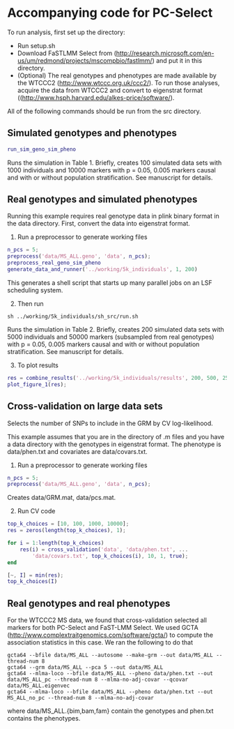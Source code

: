 # Accompanying code for PC-Select

To run analysis, first set up the directory:
* Run setup.sh 
* Download FaSTLMM Select from (http://research.microsoft.com/en-us/um/redmond/projects/mscompbio/fastlmm/) and put it in this directory.
* (Optional) The real genotypes and phenotypes are made available by the WTCCC2 (http://www.wtccc.org.uk/ccc2/).  To run those analyses, acquire the data from WTCCC2 and convert to eigenstrat format ((http://www.hsph.harvard.edu/alkes-price/software/).

All of the following commands should be run from the src directory.

## Simulated genotypes and phenotypes

```matlab
run_sim_geno_sim_pheno
```

Runs the simulation in Table 1.  Briefly, creates 100 simulated data sets with 1000 individuals and 10000 markers with p = 0.05, 0.005 markers causal and with or without population stratification.  See manuscript for details.

## Real genotypes and simulated phenotypes

Running this example requires real genotype data in plink binary format in the data directory.  First, convert the data into eigenstrat format. 

1) Run a preprocessor to generate working files

```matlab
n_pcs = 5;
preprocess('data/MS_ALL.geno', 'data', n_pcs);
preprocess_real_geno_sim_pheno
generate_data_and_runner('../working/5k_individuals', 1, 200)
```

This generates a shell script that starts up many parallel jobs on an LSF scheduling system.

2) Then run

```
sh ../working/5k_individuals/sh_src/run.sh
```

Runs the simulation in Table 2.  Briefly, creates 200 simulated data sets with 5000 individuals and 50000 markers (subsampled from real genotypes) with p = 0.05, 0.005 markers causal and with or without population stratification.  See manuscript for details.

3) To plot results

```matlab
res = combine_results('../working/5k_individuals/results', 200, 500, 250);
plot_figure_1(res);
```

## Cross-validation on large data sets

Selects the number of SNPs to include in the GRM by CV log-likelihood.

This example assumes that you are in the directory of .m files and you have a data directory with the genotypes in eigenstrat format.  The phenotype is data/phen.txt and covariates are data/covars.txt.

1) Run a preprocessor to generate working files

```matlab
n_pcs = 5;
preprocess('data/MS_ALL.geno', 'data', n_pcs);
```

Creates data/GRM.mat, data/pcs.mat.

2) Run CV code 

```matlab
top_k_choices = [10, 100, 1000, 10000];
res = zeros(length(top_k_choices), 1);

for i = 1:length(top_k_choices)
    res(i) = cross_validation('data', 'data/phen.txt', ...
        'data/covars.txt', top_k_choices(i), 10, 1, true);
end

[~, I] = min(res);
top_k_choices(I)
```
## Real genotypes and real phenotypes

For the WTCCC2 MS data, we found that cross-validation selected all markers for both PC-Select and FaST-LMM Select.  We used GCTA (http://www.complextraitgenomics.com/software/gcta/) to compute the association statistics in this case.  We ran the following to do that

```
gcta64 --bfile data/MS_ALL --autosome --make-grm --out data/MS_ALL --thread-num 8
gcta64 --grm data/MS_ALL --pca 5 --out data/MS_ALL
gcta64 --mlma-loco --bfile data/MS_ALL --pheno data/phen.txt --out data/MS_ALL_pc --thread-num 8 --mlma-no-adj-covar --qcovar data/MS_ALL.eigenvec
gcta64 --mlma-loco --bfile data/MS_ALL --pheno data/phen.txt --out MS_ALL_no_pc --thread-num 8 --mlma-no-adj-covar
```

where data/MS_ALL.{bim,bam,fam} contain the genotypes and phen.txt contains the phenotypes.



